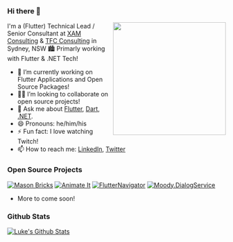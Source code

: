 ### Hi there 👋

<img align="right" src="https://i.imgur.com/FjlkaZK.png" height="260"> </img>

I'm a (Flutter) Technical Lead / Senior Consultant at [XAM Consulting](https://xam.com.au) & [TFC Consulting](https://theflutterco.com/) in Sydney, NSW 🏙️ Primarly working with Flutter & .NET Tech!

- 🔭 I’m currently working on Flutter Applications and Open Source Packages!
- 🧑‍💻 I’m looking to collaborate on open source projects!
- 💬 Ask me about [Flutter](https://flutter.dev), [Dart](https://dart.dev), [.NET](https://dotnet.microsoft.com).
- 😄 Pronouns: he/him/his
- ⚡ Fun fact: I love watching Twitch!
- 📫 How to reach me: [LinkedIn](https://www.linkedin.com/in/luke-moody-0482651a6), [Twitter](https://twitter.com/LukeMoody01)
<!-- 🌱 I’m learning how to write native applications (iOS, Android, Windows)! -->

### Open Source Projects

[![Mason Bricks](https://github-readme-stats.vercel.app/api/pin/?username=LukeMoody01&repo=mason_bricks&theme=gruvbox)](https://github.com/LukeMoody01/mason_bricks)
[![Animate It](https://github-readme-stats.vercel.app/api/pin/?username=LukeMoody01&repo=animate_it&theme=gruvbox)](https://github.com/LukeMoody01/animate_it)
[![FlutterNavigator](https://github-readme-stats.vercel.app/api/pin/?username=LukeMoody01&repo=flutter_navigator&theme=gruvbox)](https://github.com/LukeMoody01/flutter_navigator)
[![Moody.DialogService](https://github-readme-stats.vercel.app/api/pin/?username=LukeMoody01&repo=Moody.DialogService&theme=gruvbox)](https://github.com/LukeMoody01/Moody.DialogService)
- More to come soon!

### Github Stats

[![Luke's Github Stats](https://github-readme-streak-stats.herokuapp.com/?user=LukeMoody01&theme=dark)](https://github.com/LukeMoody01)
